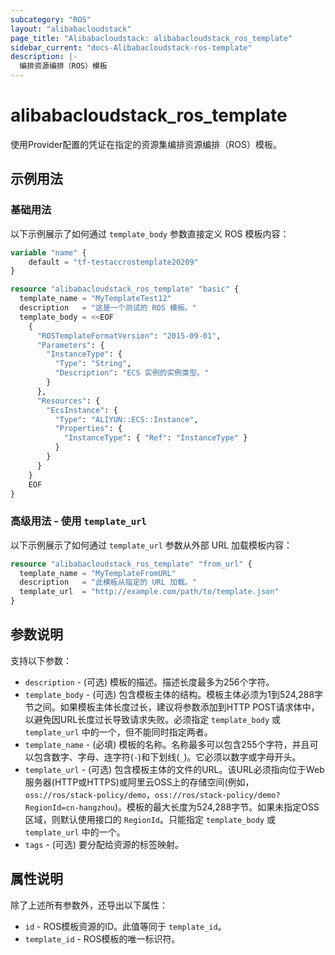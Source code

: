 ```yaml
---
subcategory: "ROS"
layout: "alibabacloudstack"
page_title: "Alibabacloudstack: alibabacloudstack_ros_template"
sidebar_current: "docs-Alibabacloudstack-ros-template"
description: |- 
  编排资源编排（ROS）模板
---
```


# alibabacloudstack_ros_template

使用Provider配置的凭证在指定的资源集编排资源编排（ROS）模板。

## 示例用法

### 基础用法

以下示例展示了如何通过 `template_body` 参数直接定义 ROS 模板内容：

```terraform
variable "name" {
    default = "tf-testaccrostemplate20209"
}

resource "alibabacloudstack_ros_template" "basic" {
  template_name = "MyTemplateTest12"
  description   = "这是一个测试的 ROS 模板。"
  template_body = <<EOF
    {
      "ROSTemplateFormatVersion": "2015-09-01",
      "Parameters": {
        "InstanceType": {
          "Type": "String",
          "Description": "ECS 实例的实例类型。"
        }
      },
      "Resources": {
        "EcsInstance": {
          "Type": "ALIYUN::ECS::Instance",
          "Properties": {
            "InstanceType": { "Ref": "InstanceType" }
          }
        }
      }
    }
    EOF
}
```

### 高级用法 - 使用 `template_url`

以下示例展示了如何通过 `template_url` 参数从外部 URL 加载模板内容：

```terraform
resource "alibabacloudstack_ros_template" "from_url" {
  template_name = "MyTemplateFromURL"
  description   = "此模板从指定的 URL 加载。"
  template_url  = "http://example.com/path/to/template.json"
}
```

## 参数说明

支持以下参数：

* `description` - (可选) 模板的描述。描述长度最多为256个字符。
* `template_body` - (可选) 包含模板主体的结构。模板主体必须为1到524,288字节之间。如果模板主体长度过长，建议将参数添加到HTTP POST请求体中，以避免因URL长度过长导致请求失败。必须指定 `template_body` 或 `template_url` 中的一个，但不能同时指定两者。
* `template_name` - (必填) 模板的名称。名称最多可以包含255个字符，并且可以包含数字、字母、连字符(`-`)和下划线(`_`)。它必须以数字或字母开头。
* `template_url` - (可选) 包含模板主体的文件的URL。该URL必须指向位于Web服务器(HTTP或HTTPS)或阿里云OSS上的存储空间(例如，`oss://ros/stack-policy/demo`，`oss://ros/stack-policy/demo?RegionId=cn-hangzhou`)。模板的最大长度为524,288字节。如果未指定OSS区域，则默认使用接口的 `RegionId`。只能指定 `template_body` 或 `template_url` 中的一个。
* `tags` - (可选) 要分配给资源的标签映射。

## 属性说明

除了上述所有参数外，还导出以下属性：

* `id` - ROS模板资源的ID。此值等同于 `template_id`。
* `template_id` - ROS模板的唯一标识符。